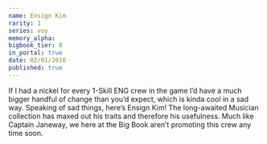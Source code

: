 ```yaml
---
name: Ensign Kim
rarity: 1
series: voy
memory_alpha:
bigbook_tier: 8
in_portal: true
date: 02/01/2016
published: true
---
```


If I had a nickel for every 1-Skill ENG crew in the game I’d have a much bigger handful of change than you’d expect, which is kinda cool in a sad way. Speaking of sad things, here’s Ensign Kim! The long-awaited Musician collection has maxed out his traits and therefore his usefulness. Much like Captain Janeway, we here at the Big Book aren’t promoting this crew any time soon.
